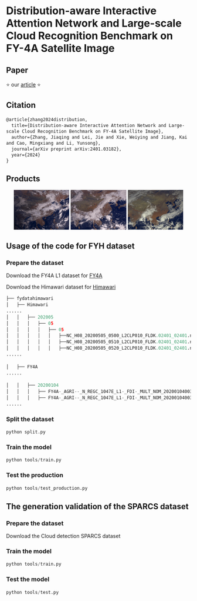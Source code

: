 # Distribution-aware Interactive Attention Network and Large-scale Cloud Recognition Benchmark on FY-4A Satellite Image

## Paper 

⭐ our [article](https://arxiv.org/abs/2401.03182) ⭐ 

## Citation

```
@article{zhang2024distribution,
  title={Distribution-aware Interactive Attention Network and Large-scale Cloud Recognition Benchmark on FY-4A Satellite Image},
  author={Zhang, Jiaqing and Lei, Jie and Xie, Weiying and Jiang, Kai and Cao, Mingxiang and Li, Yunsong},
  journal={arXiv preprint arXiv:2401.03182},
  year={2024}
}
```
## Products

<p align="center"> <img src="Products/1.gif" width="30%">  <img src="Products\2.gif" width="30%">  <img src="Products\3.gif" width="30%"></p>

## Usage of the code for FYH dataset

### Prepare the dataset 
Download the FY4A L1 dataset for [FY4A](http://satellite.nsmc.org.cn/portalsite/Data/Satellite.aspx)

Download the Himawari dataset for [Himawari](http://www.jma-net.go.jp/msc/en/)

```python
├── fydatahimawari
│   ├── Himawari
......
│   │   ├── 202005
│   │   │   ├── 05
│   │   │   │   ├── 05
│   │   │   │   │   ├──NC_H08_20200505_0500_L2CLP010_FLDK.02401_02401.nc
│   │   │   │   │   ├──NC_H08_20200505_0510_L2CLP010_FLDK.02401_02401.nc
│   │   │   │   │   ├──NC_H08_20200505_0520_L2CLP010_FLDK.02401_02401.nc
......

│   ├── FY4A
......

│   │   ├── 20200104
│   │   │   ├── FY4A-_AGRI--_N_REGC_1047E_L1-_FDI-_MULT_NOM_20200104003000_20200104003417_4000M_V0001.HDF
│   │   │   ├── FY4A-_AGRI--_N_REGC_1047E_L1-_FDI-_MULT_NOM_20200104003418_20200104003835_4000M_V0001.HDF
......
```

### Split the dataset

```python
python split.py
```
### Train the model

```python
python tools/train.py
```
### Test the production

```python
python tools/test_production.py
```
## The generation validation of the SPARCS dataset

### Prepare the dataset
Download the Cloud detection SPARCS dataset 

### Train the model

```python
python tools/train.py
```
### Test the model

```python
python tools/test.py
```

